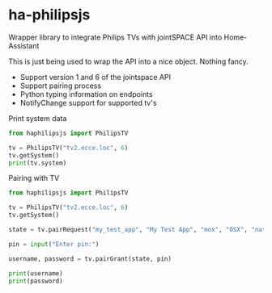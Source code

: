 # ha-philipsjs
Wrapper library to integrate Philips TVs with jointSPACE API into Home-Assistant

This is just being used to wrap the API into a nice object. Nothing fancy.

* Support version 1 and 6 of the jointspace API
* Support pairing process
* Python typing information on endpoints
* NotifyChange support for supported tv's

Print system data
```python
from haphilipsjs import PhilipsTV

tv = PhilipsTV("tv2.ecce.loc", 6)
tv.getSystem()
print(tv.system)
```

Pairing with TV
```python
from haphilipsjs import PhilipsTV

tv = PhilipsTV("tv2.ecce.loc", 6)
tv.getSystem()

state = tv.pairRequest("my_test_app", "My Test App", "mox", "OSX", "native")

pin = input("Enter pin:")

username, password = tv.pairGrant(state, pin)

print(username)
print(password)
```
